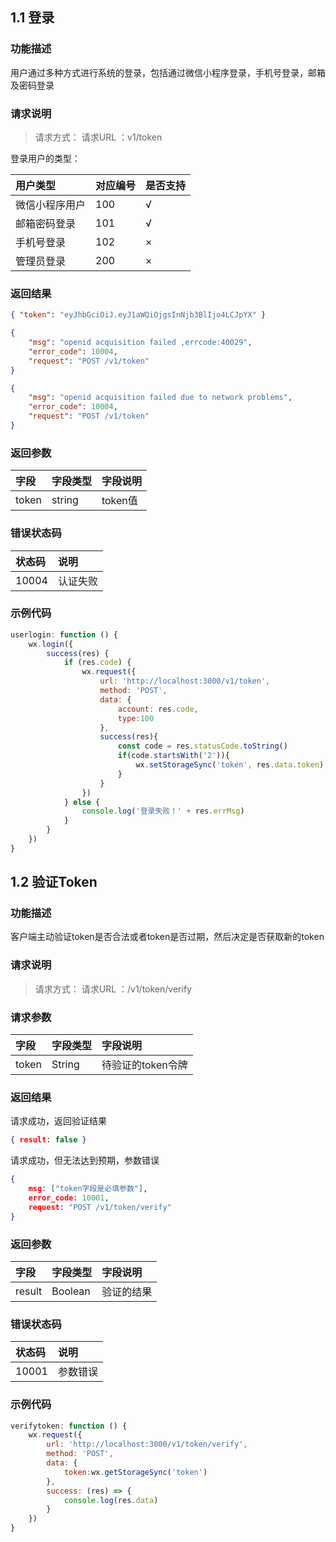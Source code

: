 ## 1.1 登录

### 功能描述

用户通过多种方式进行系统的登录，包括通过微信小程序登录，手机号登录，邮箱及密码登录

### 请求说明
<!-- <request-title title="获取Token" http_methods="POST"></request-title> -->

> 请求方式：<d-req-method http_methods="POST"/> 请求URL ：v1/token

<d-req>
<d-req-parm title="Request Parameters">
<d-req-parm-item name="type" necess="required" type="Integer" desc="用户的登录类型"></d-req-parm-item>
<d-req-parm-item name="account" necess="required" type="String" desc="用户账户"></d-req-parm-item>
<d-req-parm-item name="secret" necess="optional" type="String" desc="用户密码"></d-req-parm-item>
</d-req-parm>
</d-req>

登录用户的类型：

| 用户类型       | 对应编号 | 是否支持 |
| :------------- | :------- | :------- |
| 微信小程序用户 | 100      | √        |
| 邮箱密码登录   | 101      | √        |
| 手机号登录     | 102      | ×        |
| 管理员登录     | 200      | ×        |

### 返回结果


<d-rep>
<d-rep-title title="请求成功，返回token">
<d-rep-status status_code="200" status_des="OK"/> 
</d-rep-title>
<d-rep-code show_linenum="false">

```json
{ "token": "eyJhbGciOiJ.eyJ1aWQiOjgsInNjb3BlIjo4LCJpYX" }
```
</d-rep-code>

<d-rep-title title="请求成功，返回token无效的openid">
<d-rep-status status_code="401" status_des="Unauthorized"/>
</d-rep-title>
<d-rep-code show_linenum="false">

```json
{
    "msg": "openid acquisition failed ,errcode:40029",
    "error_code": 10004,
    "request": "POST /v1/token"
}
```
</d-rep-code>

<d-rep-title title="无法与微信服务器建立连接">
<d-rep-status status_code="503" status_des="Service Unavailable"/>
</d-rep-title>
<d-rep-code show_linenum="false">

```json
{
    "msg": "openid acquisition failed due to network problems",
    "error_code": 10004,
    "request": "POST /v1/token"
}
```
</d-rep-code>
</d-rep>

### 返回参数

| 字段 | 字段类型 | 字段说明 |
| :--- | :--- | :--- |
| token | string | token值 |

### 错误状态码

| 状态码 | 说明 |
| :--- | :--- |
| 10004 | 认证失败 |

### 示例代码

```javascript
userlogin: function () {
    wx.login({
        success(res) {
            if (res.code) {
                wx.request({
                    url: 'http://localhost:3000/v1/token',
                    method: 'POST',
                    data: {
                        account: res.code,
                        type:100
                    },
                    success(res){
                        const code = res.statusCode.toString()
                        if(code.startsWith('2')){
                            wx.setStorageSync('token', res.data.token)
                        }
                    }
                })
            } else {
                console.log('登录失败！' + res.errMsg)
            }
        }
    })
}
```



## 1.2 验证Token

### 功能描述

客户端主动验证token是否合法或者token是否过期，然后决定是否获取新的token

### 请求说明

> 请求方式：<d-req-method http_methods="POST"/>  请求URL ：/v1/token/verify

### 请求参数

| 字段  | 字段类型 | 字段说明          |
| :---- | :------- | :---------------- |
| token | String   | 待验证的token令牌 |

### 返回结果

<d-rep-status status_code="200" status_des="OK"/> 请求成功，返回验证结果

```json
{ result: false }
```

<d-rep-status status_code="200" status_des="OK"/> 请求成功，但无法达到预期，参数错误

```json
{
    msg: ["token字段是必填参数"],
    error_code: 10001,
    request: "POST /v1/token/verify"
}
```

### 返回参数

| 字段   | 字段类型 | 字段说明   |
| :----- | :------- | :--------- |
| result | Boolean  | 验证的结果 |

### 错误状态码

| 状态码 | 说明     |
| :----- | :------- |
| 10001  | 参数错误 |

### 示例代码

```javascript
verifytoken: function () {
    wx.request({
        url: 'http://localhost:3000/v1/token/verify',
        method: 'POST',
        data: {
            token:wx.getStorageSync('token')
        },
        success: (res) => {
            console.log(res.data)
        }
    })
}
```

